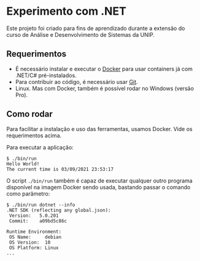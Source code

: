 # Experimento com .NET

Este projeto foi criado para fins de aprendizado durante a extensão do curso de
Análise e Desenvolvimento de Sistemas da UNIP.


## Requerimentos

- É necessário instalar e executar o [Docker][] para usar containers já com
  .NET/C# pré-instalados.
- Para contribuir ao código, é necessário usar [Git][].
- Linux. Mas com Docker, também é possível rodar no Windows (versão Pro).


[Docker]: https://docs.docker.com/get-docker/
[Git]: https://git-scm.com/book/en/v2/Getting-Started-Installing-Git


## Como rodar

Para facilitar a instalação e uso das ferramentas, usamos Docker. Vide os
requerimentos acima.

Para executar a aplicação:

```
$ ./bin/run
Hello World!
The current time is 03/09/2021 23:53:17
```

O script `./bin/run` também é capaz de executar qualquer outro programa
disponível na imagem Docker sendo usada, bastando passar o comando como parâmetro:

```
$ ./bin/run dotnet --info
.NET SDK (reflecting any global.json):
 Version:   5.0.201
 Commit:    a09bd5c86c

Runtime Environment:
 OS Name:     debian
 OS Version:  10
 OS Platform: Linux
...
```
